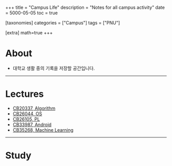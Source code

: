 +++
title = "Campus Life"
description = "Notes for all campus activity"
date = 5000-05-05
toc = true

[taxonomies]
categories = ["Campus"]
tags = ["PNU"]

[extra]
math=true
+++

# About
- 대학교 생활 중의 기록을 저장할 공간입니다.

---

# Lectures
- [CB20337, Algorithm](../../campus/lect/cb20337_algorithm/)
- [CB26044, OS](../../campus/lect/cb26044_OS/)
- [CB26105, PL](../../campus/lect/cb26105_PL/)
- [CB33987, Android](../../campus/lect/cb33987_android/)
- [CB35268, Machine Learning](../../campus/lect/cb35268_ML/)

---

# Study
